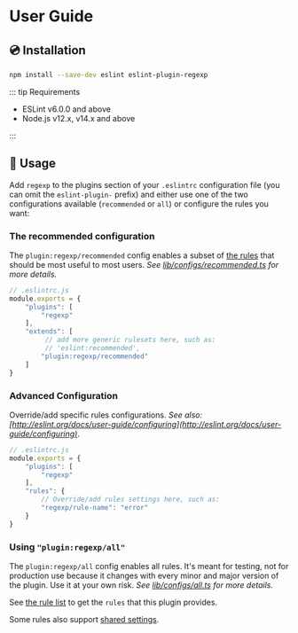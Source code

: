 # User Guide

## :cd: Installation

```bash
npm install --save-dev eslint eslint-plugin-regexp
```

::: tip Requirements

- ESLint v6.0.0 and above
- Node.js v12.x, v14.x and above

:::

## :book: Usage

<!--USAGE_SECTION_START-->

Add `regexp` to the plugins section of your `.eslintrc` configuration file (you can omit the `eslint-plugin-` prefix)
and either use one of the two configurations available (`recommended` or `all`) or configure the rules you want:

### The recommended configuration

The `plugin:regexp/recommended` config enables a subset of [the rules](../rules/README.md) that should be most useful to most users.
*See [lib/configs/recommended.ts](https://github.com/ota-meshi/eslint-plugin-regexp/blob/master/lib/configs/recommended.ts) for more details.*

```js
// .eslintrc.js
module.exports = {
    "plugins": [
        "regexp"
    ],
    "extends": [
         // add more generic rulesets here, such as:
         // 'eslint:recommended',
        "plugin:regexp/recommended"
    ]
}
```

### Advanced Configuration

Override/add specific rules configurations. *See also: [http://eslint.org/docs/user-guide/configuring](http://eslint.org/docs/user-guide/configuring)*.

```js
// .eslintrc.js
module.exports = {
    "plugins": [
        "regexp"
    ],
    "rules": {
        // Override/add rules settings here, such as:
        "regexp/rule-name": "error"
    }
}
```

### Using `"plugin:regexp/all"`

The `plugin:regexp/all` config enables all rules. It's meant for testing, not for production use because it changes with every minor and major version of the plugin. Use it at your own risk.
*See [lib/configs/all.ts](https://github.com/ota-meshi/eslint-plugin-regexp/blob/master/lib/configs/all.ts) for more details.*

<!--USAGE_SECTION_END-->

See [the rule list](../rules/README.md) to get the `rules` that this plugin provides.

Some rules also support [shared settings](../settings/README.md).
